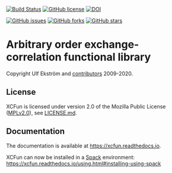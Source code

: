 [![Build Status](https://travis-ci.org/dftlibs/xcfun.svg?branch=master)](https://travis-ci.org/dftlibs/xcfun)
[![GitHub license](https://img.shields.io/github/license/dftlibs/xcfun.svg?style=flat-square)](https://github.com/dftlibs/xcfun/blob/master/LICENSE.md)
[![DOI](https://zenodo.org/badge/DOI/10.5281/zenodo.3576419.svg)](https://doi.org/10.5281/zenodo.3576419)

[![GitHub issues](https://img.shields.io/github/issues/dftlibs/xcfun.svg?style=flat-square)](https://github.com/dftlibs/xcfun/issues)
[![GitHub forks](https://img.shields.io/github/forks/dftlibs/xcfun.svg?style=flat-square)](https://github.com/dftlibs/xcfun/network)
[![GitHub stars](https://img.shields.io/github/stars/dftlibs/xcfun.svg?style=flat-square)](https://github.com/dftlibs/xcfun/stargazers)

# Arbitrary order exchange-correlation functional library

Copyright Ulf Ekström and [contributors](AUTHORS.md) 2009-2020.


## License

XCFun is licensed under version 2.0 of the Mozilla Public License
([MPLv2.0](https://www.mozilla.org/en-US/MPL/2.0/)), see
[LICENSE.md](LICENSE.md).


## Documentation

The documentation is available at https://xcfun.readthedocs.io.

XCFun can now be installed in a [Spack](https://spack.io) environment: https://xcfun.readthedocs.io/using.html#installing-using-spack

